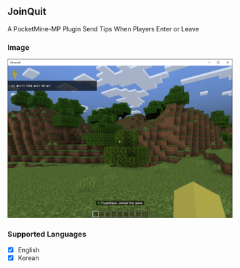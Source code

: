 ## JoinQuit
A PocketMine-MP Plugin Send Tips When Players Enter or Leave

### Image

<a id="Image">
    <img src="https://github.com/doraft/JoinQuit/blob/main/assets/image.png" width="1000"  alt="Image"/>
</a>

### Supported Languages

- [X] English
- [X] Korean
